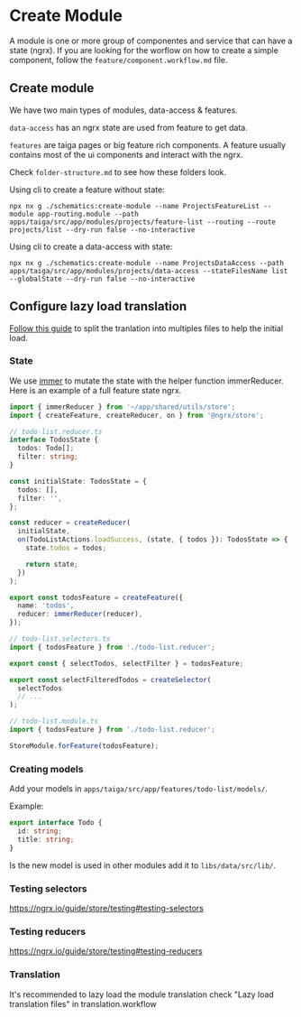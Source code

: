 # Create Module

A module is one or more group of componentes and service that can have a state (ngrx).
If you are looking for the worflow on how to create a simple component, follow the `feature/component.workflow.md` file.

## Create module

We have two main types of modules, data-access & features.

`data-access` has an ngrx state are used from feature to get data.

`features` are taiga pages or big feature rich components. A feature usually contains most of the ui components and interact with the ngrx.

Check `folder-structure.md` to see how these folders look.

Using cli to create a feature without state:

```
npx nx g ./schematics:create-module --name ProjectsFeatureList --module app-routing.module --path apps/taiga/src/app/modules/projects/feature-list --routing --route projects/list --dry-run false --no-interactive
```

Using cli to create a data-access with state:

```
npx nx g ./schematics:create-module --name ProjectsDataAccess --path apps/taiga/src/app/modules/projects/data-access --stateFilesName list --globalState --dry-run false --no-interactive
```

## Configure lazy load translation

[Follow this guide](https://ngneat.github.io/transloco/docs/scope-configuration) to split the tranlation into multiples files to help the initial load.

### State

We use [immer](https://github.com/immerjs/immer) to mutate the state with the helper function immerReducer. Here is an example of a full feature state ngrx.

```ts
import { immerReducer } from '~/app/shared/utils/store';
import { createFeature, createReducer, on } from '@ngrx/store';

// todo-list.reducer.ts
interface TodosState {
  todos: Todo[];
  filter: string;
}

const initialState: TodosState = {
  todos: [],
  filter: '',
};

const reducer = createReducer(
  initialState,
  on(TodoListActions.loadSuccess, (state, { todos }): TodosState => {
    state.todos = todos;

    return state;
  })
);

export const todosFeature = createFeature({
  name: 'todos',
  reducer: immerReducer(reducer),
});

// todo-list.selectors.ts
import { todosFeature } from './todo-list.reducer';

export const { selectTodos, selectFilter } = todosFeature;

export const selectFilteredTodos = createSelector(
  selectTodos
  // ...
);

// todo-list.module.ts
import { todosFeature } from './todo-list.reducer';

StoreModule.forFeature(todosFeature);
```

### Creating models

Add your models in `apps/taiga/src/app/features/todo-list/models/`.

Example:

```ts
export interface Todo {
  id: string;
  title: string;
}
```

Is the new model is used in other modules add it to `libs/data/src/lib/`.

### Testing selectors

https://ngrx.io/guide/store/testing#testing-selectors

### Testing reducers

https://ngrx.io/guide/store/testing#testing-reducers

### Translation

It's recommended to lazy load the module translation check "Lazy load translation files" in translation.workflow
